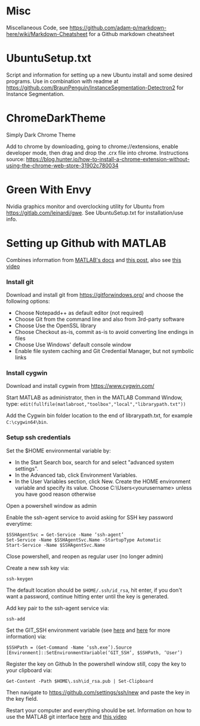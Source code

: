 # Misc
Miscellaneous Code, see https://github.com/adam-p/markdown-here/wiki/Markdown-Cheatsheet for a Github markdown cheatsheet 

# UbuntuSetup.txt
Script and information for setting up a new Ubuntu install and some desired programs. Use in combination with readme at https://github.com/BraunPenguin/InstanceSegmentation-Detectron2 for Instance Segmentation.

# ChromeDarkTheme
Simply Dark Chrome Theme

Add to chrome by downloading, going to chrome://extensions, enable developer mode, then drag and drop the .crx file into chrome. Instructions source: https://blog.hunter.io/how-to-install-a-chrome-extension-without-using-the-chrome-web-store-31902c780034

# Green With Envy
Nvidia graphics monitor and overclocking utility for Ubuntu from https://gitlab.com/leinardi/gwe. See UbuntuSetup.txt for installation/use info.

# Setting up Github with MATLAB
Combines information from [MATLAB's docs](https://www.mathworks.com/help/matlab/matlab_prog/set-up-git-source-control.html) and [this post](https://medium.com/rkttu/set-up-ssh-key-and-git-integration-in-windows-10-native-way-c9b94952dd2c), also see [this video](https://www.youtube.com/watch?v=jOh-7ImGQZo)

### Install git
Download and install git from https://gitforwindows.org/ and choose the following options:
- Choose Notepadd++ as default editor (not required)
- Choose Git from the command line and also from 3rd-party software
- Choose Use the OpenSSL library
- Choose Checkout as-is, commit as-is to avoid converting line endings in files
- Choose Use Windows' default console window
- Enable file system caching and Git Credential Manager, but not symbolic links

### Install cygwin
Download and install cygwin from https://www.cygwin.com/

Start MATLAB as administrator, then in the MATLAB Command Window, type:
```edit(fullfile(matlabroot,"toolbox","local","librarypath.txt"))```

Add the Cygwin bin folder location to the end of librarypath.txt, for example ```C:\cygwin64\bin```.

### Setup ssh credentials
Set the $HOME environmental variable by:
- In the Start Search box, search for and select "advanced system settings".
- In the Advanced tab, click Environment Variables.
- In the User Variables section, click New. Create the HOME environment variable and specify its value. Choose C:\Users\<yourusername> unless you have good reason otherwise

Open a powershell window as admin

Enable the ssh-agent service to avoid asking for SSH key password everytime:
```
$SSHAgentSvc = Get-Service -Name ‘ssh-agent’
Set-Service -Name $SSHAgentSvc.Name -StartupType Automatic
Start-Service -Name $SSHAgentSvc.Name
```

Close powershell, and reopen as regular user (no longer admin)

Create a new ssh key via:
```
ssh-keygen
```
The default location should be ```$HOME/.ssh/id_rsa```, hit enter, if you don't want a password, continue hitting enter until the key is generated.

Add key pair to the ssh-agent service via:
```
ssh-add
```

Set the GIT_SSH environment variable (see [here](https://stackoverflow.com/questions/19531626/git-on-windows-force-use-of-openssh) and [here](https://stackoverflow.com/questions/2499331/git-with-ssh-on-windows) for more information) via:
```
$SSHPath = (Get-Command -Name ‘ssh.exe’).Source
[Environment]::SetEnvironmentVariable(‘GIT_SSH’, $SSHPath, ‘User’)
```


Register the key on Github
In the powershell window still, copy the key to your clipboard via:
```
Get-Content -Path $HOME\.ssh\id_rsa.pub | Set-Clipboard
```
Then navigate to https://github.com/settings/ssh/new and paste the key in the key field.


Restart your computer and everything should be set. Information on how to use the MATLAB git interface [here](https://www.mathworks.com/help/matlab/source-control.html) and [this video](https://www.youtube.com/watch?v=KkMEwUX0IsI)
